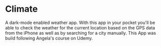 # Climate
A dark-mode enabled weather app.  With this app in your pocket you'll be able to check the weather for the current location based on the GPS data from the iPhone as well as by searching for a city manually. This App was build  following Angela's course on Udemy.
